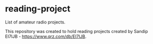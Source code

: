 # reading-project
List of amateur radio projects.

This repository was created to hold reading projects created by Sandip EI7IJB - https://www.qrz.com/db/EI7IJB.
